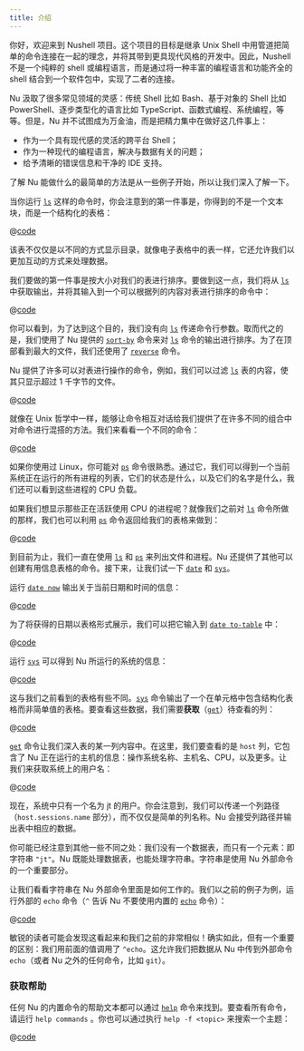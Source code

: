 ```yaml
---
title: 介绍
---
```


你好，欢迎来到 Nushell 项目。这个项目的目标是继承 Unix Shell 中用管道把简单的命令连接在一起的理念，并将其带到更具现代风格的开发中。因此，Nushell 不是一个纯粹的 shell 或编程语言，而是通过将一种丰富的编程语言和功能齐全的 shell 结合到一个软件包中，实现了二者的连接。

Nu 汲取了很多常见领域的灵感：传统 Shell 比如 Bash、基于对象的 Shell 比如 PowerShell、逐步类型化的语言比如 TypeScript、函数式编程、系统编程，等等。但是，Nu 并不试图成为万金油，而是把精力集中在做好这几件事上：

- 作为一个具有现代感的灵活的跨平台 Shell；
- 作为一种现代的编程语言，解决与数据有关的问题；
- 给予清晰的错误信息和干净的 IDE 支持。

了解 Nu 能做什么的最简单的方法是从一些例子开始，所以让我们深入了解一下。

当你运行 [`ls`](/commands/docs/ls.md) 这样的命令时，你会注意到的第一件事是，你得到的不是一个文本块，而是一个结构化的表格：

@[code](@snippets/introduction/ls_example.sh)

该表不仅仅是以不同的方式显示目录，就像电子表格中的表一样，它还允许我们以更加互动的方式来处理数据。

我们要做的第一件事是按大小对我们的表进行排序。要做到这一点，我们将从 [`ls`](/commands/docs/ls.md) 中获取输出，并将其输入到一个可以根据列的内容对表进行排序的命令中：

@[code](@snippets/introduction/ls_sort_by_reverse_example.sh)

你可以看到，为了达到这个目的，我们没有向 [`ls`](/commands/docs/ls.md) 传递命令行参数。取而代之的是，我们使用了 Nu 提供的 [`sort-by`](/commands/docs/sort-by.md) 命令来对 [`ls`](/commands/docs/ls.md) 命令的输出进行排序。为了在顶部看到最大的文件，我们还使用了 [`reverse`](/commands/docs/reverse.md) 命令。

Nu 提供了许多可以对表进行操作的命令，例如，我们可以过滤 [`ls`](/commands/docs/ls.md) 表的内容，使其只显示超过 1 千字节的文件。

@[code](@snippets/introduction/ls_where_example.sh)

就像在 Unix 哲学中一样，能够让命令相互对话给我们提供了在许多不同的组合中对命令进行混搭的方法。我们来看看一个不同的命令：

@[code](@snippets/introduction/ps_example.sh)

如果你使用过 Linux，你可能对 [`ps`](/commands/docs/ps.md) 命令很熟悉。通过它，我们可以得到一个当前系统正在运行的所有进程的列表，它们的状态是什么，以及它们的名字是什么，我们还可以看到这些进程的 CPU 负载。

如果我们想显示那些正在活跃使用 CPU 的进程呢？就像我们之前对 [`ls`](/commands/docs/ls.md) 命令所做的那样，我们也可以利用 [`ps`](/commands/docs/ps.md) 命令返回给我们的表格来做到：

@[code](@snippets/introduction/ps_where_example.sh)

到目前为止，我们一直在使用 [`ls`](/commands/docs/ls.md) 和 [`ps`](/commands/docs/ps.md) 来列出文件和进程。Nu 还提供了其他可以创建有用信息表格的命令。接下来，让我们试一下 [`date`](/commands/docs/date.md) 和 [`sys`](/commands/docs/sys.md)。

运行 [`date now`](/commands/docs/date_now.md) 输出关于当前日期和时间的信息：

@[code](@snippets/introduction/date_example.sh)

为了将获得的日期以表格形式展示，我们可以把它输入到 [`date to-table`](/commands/docs/date_to-table.md) 中：

@[code](@snippets/introduction/date_table_example.sh)

运行 [`sys`](/commands/docs/sys.md) 可以得到 Nu 所运行的系统的信息：

@[code](@snippets/introduction/sys_example.sh)

这与我们之前看到的表格有些不同。[`sys`](/commands/docs/sys.md) 命令输出了一个在单元格中包含结构化表格而非简单值的表格。要查看这些数据，我们需要**获取**（[`get`](/commands/docs/get.md)）待查看的列：

@[code](@snippets/introduction/sys_get_example.sh)

[`get`](/commands/docs/get.md) 命令让我们深入表的某一列内容中。在这里，我们要查看的是 `host` 列，它包含了 Nu 正在运行的主机的信息：操作系统名称、主机名、CPU，以及更多。让我们来获取系统上的用户名：

@[code](@snippets/introduction/sys_get_nested_example.sh)

现在，系统中只有一个名为 jt 的用户。你会注意到，我们可以传递一个列路径（`host.sessions.name` 部分），而不仅仅是简单的列名称。Nu 会接受列路径并输出表中相应的数据。

你可能已经注意到其他一些不同之处：我们没有一个数据表，而只有一个元素：即字符串 `"jt"`。Nu 既能处理数据表，也能处理字符串。字符串是使用 Nu 外部命令的一个重要部分。

让我们看看字符串在 Nu 外部命令里面是如何工作的。我们以之前的例子为例，运行外部的 `echo` 命令（`^` 告诉 Nu 不要使用内置的 [`echo`](/commands/docs/echo.md) 命令）：

@[code](@snippets/introduction/sys_get_external_echo_example.sh)

敏锐的读者可能会发现这看起来和我们之前的非常相似！确实如此，但有一个重要的区别：我们用前面的值调用了 `^echo`。这允许我们把数据从 Nu 中传到外部命令 `echo`（或者 Nu 之外的任何命令，比如 `git`）。

### 获取帮助

任何 Nu 的内置命令的帮助文本都可以通过 [`help`](/commands/docs/help.md) 命令来找到。要查看所有命令，请运行 `help commands` 。你也可以通过执行 `help -f <topic>` 来搜索一个主题：

@[code](@snippets/introduction/help_example.sh)
